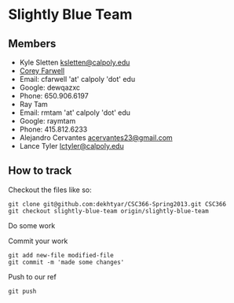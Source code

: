 # Slightly Blue Team
## Members
* Kyle Sletten <ksletten@calpoly.edu>
* [Corey Farwell](http://github.com/frewsxcv)
 * Email: cfarwell 'at' calpoly 'dot' edu
 * Google: dewqazxc
 * Phone: 650.906.6197
* Ray Tam
 * Email: rmtam 'at' calpoly 'dot' edu
 * Google: raymtam
 * Phone: 415.812.6233
* Alejandro Cervantes <acervantes23@gmail.com>
* Lance Tyler <lctyler@calpoly.edu>

## How to track
Checkout the files like so:

    git clone git@github.com:dekhtyar/CSC366-Spring2013.git CSC366
    git checkout slightly-blue-team origin/slightly-blue-team

Do some work

Commit your work

    git add new-file modified-file
    git commit -m 'made some changes'

Push to our ref

    git push
